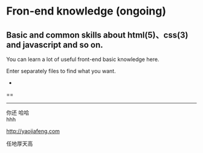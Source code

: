 # Fron-end knowledge (ongoing)
Basic and common skills about html(5)、css(3) and javascript and so on.
-
You can learn a lot of useful front-end basic knowledge here.

Enter separately files to find what you want.

-

==


---


你还
哈哈<br/>hhh


http://yaojiafeng.com
  
  任地厚天高
